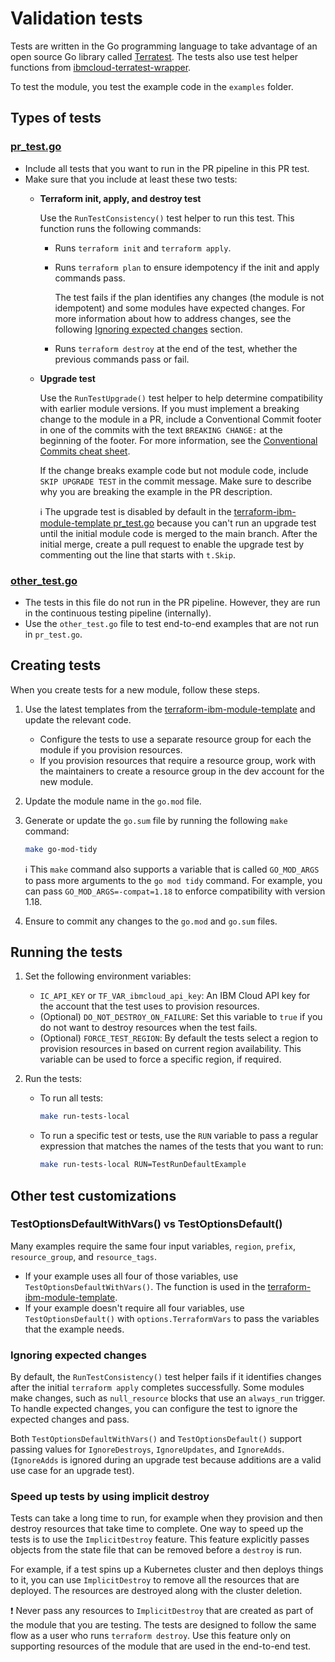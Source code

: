 # Validation tests

Tests are written in the Go programming language to take advantage of an open source Go library called [Terratest](https://github.com/gruntwork-io/terratest).
The tests also use test helper functions from [ibmcloud-terratest-wrapper](https://github.com/terraform-ibm-modules/ibmcloud-terratest-wrapper).

To test the module, you test the example code in the `examples` folder.

## Types of tests

### [pr_test.go](https://github.com/terraform-ibm-modules/terraform-ibm-module-template/blob/main/tests/pr_test.go)

- Include all tests that you want to run in the PR pipeline in this PR test.
- Make sure that you include at least these two tests:
    - **Terraform init, apply, and destroy test**

      Use the `RunTestConsistency()` test helper to run this test. This function runs the following commands:
        - Runs `terraform init` and `terraform apply`.
        - Runs `terraform plan` to ensure idempotency if the init and apply commands pass.

          The test fails if the plan identifies any changes (the module is not idempotent) and some modules have expected changes. For more information about how to address changes, see the following [Ignoring expected changes](#ignoring-expected-changes) section.
        - Runs `terraform destroy` at the end of the test, whether the previous commands pass or fail.

    - **Upgrade test**

      Use the `RunTestUpgrade()` test helper to help determine compatibility with earlier module versions. If you must implement a breaking change to the module in a PR, include a Conventional Commit footer in one of the commits with the text `BREAKING CHANGE:` at the beginning of the footer. For more information, see the [Conventional Commits cheat sheet](https://cheatography.com/albelop/cheat-sheets/conventional-commits/).

      If the change breaks example code but not module code, include `SKIP UPGRADE TEST` in the commit message. Make sure to describe why you are breaking the example in the PR description.

      :information_source: The upgrade test is disabled by default in the [terraform-ibm-module-template pr_test.go](https://github.com/terraform-ibm-modules/terraform-ibm-module-template/blob/main/tests/pr_test.go) because you can't run an upgrade test until the initial module code is merged to the main branch. After the initial merge, create a pull request to enable the upgrade test by commenting out the line that starts with `t.Skip`.

### [other_test.go](https://github.com/terraform-ibm-modules/terraform-ibm-module-template/blob/main/tests/other_test.go)

- The tests in this file do not run in the PR pipeline. However, they are run in the continuous testing pipeline (internally).
- Use the `other_test.go` file to test end-to-end examples that are not run in `pr_test.go`.

## Creating tests

When you create tests for a new module, follow these steps.

1.  Use the latest templates from the [terraform-ibm-module-template](https://github.com/terraform-ibm-modules/terraform-ibm-module-template/tree/main/tests) and update the relevant code.

    - Configure the tests to use a separate resource group for each the module if you provision resources.
    - If you provision resources that require a resource group, work with the maintainers to create a resource group in the dev account for the new module.
1.  Update the module name in the `go.mod` file.
1.  Generate or update the `go.sum` file by running the following `make` command:

    ```sh
    make go-mod-tidy
    ```

    :information_source: This `make` command also supports a variable that is called `GO_MOD_ARGS` to pass more arguments to the `go mod tidy` command. For example, you can pass `GO_MOD_ARGS=-compat=1.18` to enforce compatibility with version 1.18.
1.  Ensure to commit any changes to the `go.mod` and `go.sum` files.

## Running the tests

1.  Set the following environment variables:
    - `IC_API_KEY` or `TF_VAR_ibmcloud_api_key`: An IBM Cloud API key for the account that the test uses to provision resources.
    - (Optional) `DO_NOT_DESTROY_ON_FAILURE`: Set this variable to `true` if you do not want to destroy resources when the test fails.
    - (Optional) `FORCE_TEST_REGION`: By default the tests select a region to provision resources in based on current region availability. This variable can be used to force a specific region, if required.
1.  Run the tests:

    - To run all tests:
        ```sh
        make run-tests-local
        ```
    - To run a specific test or tests, use the `RUN` variable to pass a regular expression that matches the names of the tests that you want to run:

        ```sh
        make run-tests-local RUN=TestRunDefaultExample
        ```

## Other test customizations

### TestOptionsDefaultWithVars() vs TestOptionsDefault()

Many examples require the same four input variables, `region`, `prefix`, `resource_group`, and `resource_tags`.

- If your example uses all four of those variables, use `TestOptionsDefaultWithVars()`. The function is used in the [terraform-ibm-module-template](https://github.com/terraform-ibm-modules/terraform-ibm-module-template/blob/main/examples/default/variables.tf).
- If your example doesn't require all four variables, use `TestOptionsDefault()` with `options.TerraformVars` to pass the variables that the example needs.

### Ignoring expected changes

By default, the `RunTestConsistency()` test helper fails if it identifies changes after the initial `terraform apply` completes successfully. Some modules make changes, such as `null_resource` blocks that use an `always_run` trigger. To handle expected changes, you can configure the test to ignore the expected changes and pass.

Both `TestOptionsDefaultWithVars()` and `TestOptionsDefault()` support passing values for `IgnoreDestroys`, `IgnoreUpdates`, and `IgnoreAdds`. (`IgnoreAdds` is ignored during an upgrade test because additions are a valid use case for an upgrade test).

### Speed up tests by using implicit destroy

Tests can take a long time to run, for example when they provision and then destroy resources that take time to complete. One way to speed up the tests is to use the `ImplicitDestroy` feature. This feature explicitly passes objects from the state file that can be removed before a `destroy` is run.

For example, if a test spins up a Kubernetes cluster and then deploys things to it, you can use `ImplicitDestroy` to remove all the resources that are deployed. The resources are destroyed along with the cluster deletion.

:exclamation: Never pass any resources to `ImplicitDestroy` that are created as part of the module that you are testing. The tests are designed to follow the same flow as a user who runs `terraform destroy`. Use this feature only on supporting resources of the module that are used in the end-to-end test.
